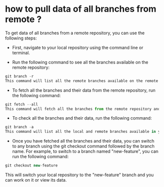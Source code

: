 # how to pull data of all branches from remote ?

To get data of all branches from a remote repository, you can use the following steps:

- First, navigate to your local repository using the command line or terminal.

- Run the following command to see all the branches available on the remote repository:

```js
git branch -r
This command will list all the remote branches available on the remote repository.
```

- To fetch all the branches and their data from the remote repository, run the following command:

```js
git fetch --all
This command will fetch all the branches from the remote repository and update the local repository.
```

- To check all the branches and their data, run the following command:

```js
git branch -a
This command will list all the local and remote branches available in your local repository.
```

- Once you have fetched all the branches and their data, you can switch to any branch using the git checkout command followed by the branch name. For example, to switch to a branch named "new-feature", you can run the following command:

```js
git checkout new-feature
```

This will switch your local repository to the "new-feature" branch and you can work on it or view its data.
